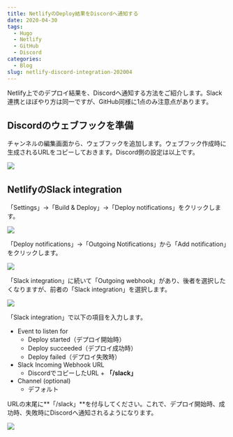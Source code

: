 ```yaml
---
title: NetlifyのDeploy結果をDiscordへ通知する
date: 2020-04-30
tags:
  - Hugo
  - Netlify
  - GitHub
  - Discord
categories:
  - Blog
slug: netlify-discord-integration-202004
---
```

Netlify上でのデプロイ結果を、Discordへ通知する方法をご紹介します。Slack連携とほぼやり方は同一ですが、GitHub同様に1点のみ注意点があります。

## Discordのウェブフックを準備

チャンネルの編集画面から、ウェブフックを追加します。ウェブフック作成時に生成されるURLをコピーしておきます。Discord側の設定は以上です。

![](/uploads/2020/04/screenshot-2020-04-30-19.26.21.png)

## NetlifyのSlack integration

「Settings」→「Build & Deploy」→「Deploy notifications」をクリックします。

![](/uploads/2020/04/screenshot-2020-04-30-19.32.05.png)

「Deploy notifications」→「Outgoing Notifications」から「Add notification」をクリックします。

![](/uploads/2020/04/screenshot-2020-04-30-19.25.48.png)

「Slack integration」に続いて「Outgoing webhook」があり、後者を選択したくなりますが、前者の「Slack integration」を選択します。

![](/uploads/2020/04/screenshot-2020-04-30-19.25.54.png)

「Slack integration」で以下の項目を入力します。

* Event to listen for
  * Deploy started（デプロイ開始時）
  * Deploy succeeded（デプロイ成功時）
  * Deploy failed（デプロイ失敗時）
* Slack Incoming Webhook URL
  * DiscordでコピーしたURL + **「/slack」**
* Channel (optional)
  * デフォルト

URLの末尾に**「/slack」**を付与してください。これで、デプロイ開始時、成功時、失敗時にDiscordへ通知されるようになります。

![](/uploads/2020/04/screenshot-2020-04-30-19.28.14.png)